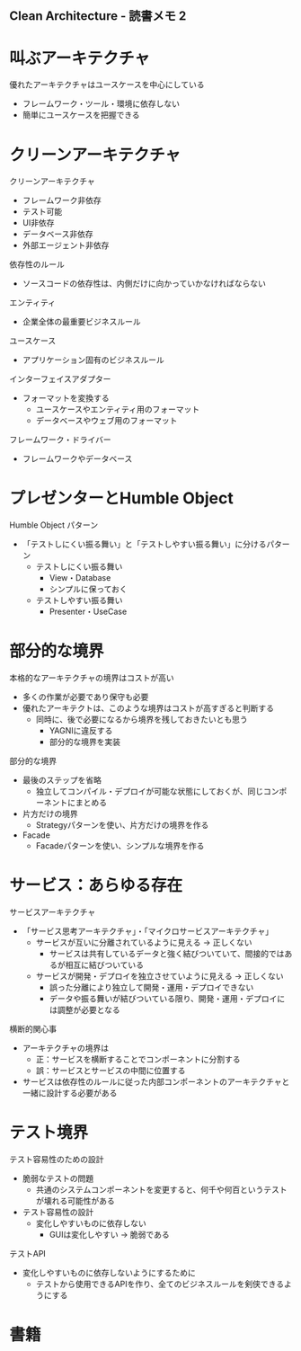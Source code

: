 Clean Architecture - 読書メモ 2
-----

# 叫ぶアーキテクチャ

優れたアーキテクチャはユースケースを中心にしている

- フレームワーク・ツール・環境に依存しない
- 簡単にユースケースを把握できる


# クリーンアーキテクチャ

クリーンアーキテクチャ

- フレームワーク非依存
- テスト可能
- UI非依存
- データベース非依存
- 外部エージェント非依存

依存性のルール

- ソースコードの依存性は、内側だけに向かっていかなければならない

エンティティ

- 企業全体の最重要ビジネスルール

ユースケース

- アプリケーション固有のビジネスルール

インターフェイスアダプター

- フォーマットを変換する
  - ユースケースやエンティティ用のフォーマット
  - データベースやウェブ用のフォーマット
  
フレームワーク・ドライバー

- フレームワークやデータベース


# プレゼンターとHumble Object

Humble Object パターン

- 「テストしにくい振る舞い」と「テストしやすい振る舞い」に分けるパターン
  - テストしにくい振る舞い
    - View・Database
    - シンプルに保っておく
  - テストしやすい振る舞い
    - Presenter・UseCase


# 部分的な境界

本格的なアーキテクチャの境界はコストが高い

- 多くの作業が必要であり保守も必要
- 優れたアーキテクトは、このような境界はコストが高すぎると判断する
  - 同時に、後で必要になるから境界を残しておきたいとも思う
    - YAGNIに違反する
    - 部分的な境界を実装
    
部分的な境界

- 最後のステップを省略
  - 独立してコンパイル・デプロイが可能な状態にしておくが、同じコンポーネントにまとめる
- 片方だけの境界
  - Strategyパターンを使い、片方だけの境界を作る
- Facade
  - Facadeパターンを使い、シンプルな境界を作る


# サービス：あらゆる存在

サービスアーキテクチャ

- 「サービス思考アーキテクチャ」・「マイクロサービスアーキテクチャ」
  - サービスが互いに分離されているように見える → 正しくない
    - サービスは共有しているデータと強く結びついていて、間接的ではあるが相互に結びついている
  - サービスが開発・デプロイを独立させていように見える → 正しくない
    - 誤った分離により独立して開発・運用・デプロイできない
    - データや振る舞いが結びついている限り、開発・運用・デプロイには調整が必要となる

横断的関心事

- アーキテクチャの境界は
  - 正：サービスを横断することでコンポーネントに分割する
  - 誤：サービスとサービスの中間に位置する
- サービスは依存性のルールに従った内部コンポーネントのアーキテクチャと一緒に設計する必要がある


# テスト境界

テスト容易性のための設計

- 脆弱なテストの問題
  - 共通のシステムコンポーネントを変更すると、何千や何百というテストが壊れる可能性がある
- テスト容易性の設計
  - 変化しやすいものに依存しない
    - GUIは変化しやすい → 脆弱である

テストAPI

- 変化しやすいものに依存しないようにするために
  - テストから使用できるAPIを作り、全てのビジネスルールを剣侠できるようにする 


# 書籍


